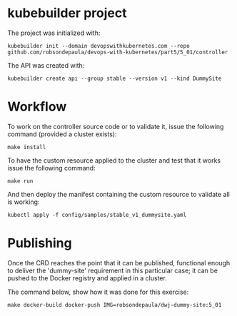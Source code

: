 # kubebuilder project
The project was initialized with:
```
kubebuilder init --domain devopswithkubernetes.com --repo github.com/robsondepaula/devops-with-kubernetes/part5/5_01/controller
```
The API was created with:
```
kubebuilder create api --group stable --version v1 --kind DummySite
```

# Workflow
To work on the controller source code or to validate it, issue the following command (provided a cluster exists):
```
make install
```
To have the custom resource applied to the cluster and test that it works issue the following command:
```
make run
```
And then deploy the manifest containing the custom resource to validate all is working:
```
kubectl apply -f config/samples/stable_v1_dummysite.yaml
```

# Publishing
Once the CRD reaches the point that it can be published, functional enough to deliver the 'dummy-site' requirement in this particular case; it can be pushed to the Docker registry and applied in a cluster.

The command below, show how it was done for this exercise:
```
make docker-build docker-push IMG=robsondepaula/dwj-dummy-site:5_01
```